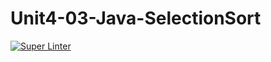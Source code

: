 # Unit4-03-Java-SelectionSort

[![Super Linter](https://github.com/ICS4U-Programming-Keiden-B/Unit4-03-Java-SelectionSort/actions/workflows/main.yml/badge.svg)](https://github.com/ICS4U-Programming-Keiden-B/Unit4-03-Java-SelectionSort/actions/workflows/main.yml)
